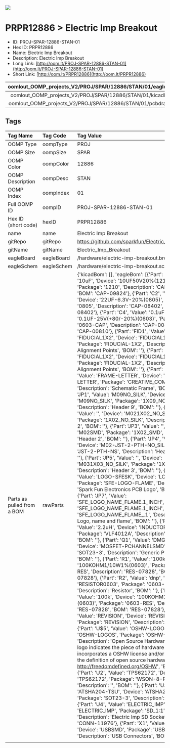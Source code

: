 


  
![][im]
# PRPR12886 > Electric Imp Breakout

- ID: PROJ-SPAR-12886-STAN-01
- Hex ID: PRPR12886
- Name: Electric Imp Breakout
- Description: Electric Imp Breakout
- Long Link: [http://oom.lt/PROJ-SPAR-12886-STAN-01](http://oom.lt/PROJ-SPAR-12886-STAN-01)
- Short Link: [http://oom.lt/PRPR12886](http://oom.lt/PRPR12886)
  

|oomlout_OOMP_projects_V2/PROJ/SPAR/12886/STAN/01/eagleImage.png|oomlout_OOMP_projects_V2/PROJ/SPAR/12886/STAN/01/eagleSchemImage.png|oomlout_OOMP_projects_V2/PROJ/SPAR/12886/STAN/01/kicadPcb3dFront.png|oomlout_OOMP_projects_V2/PROJ/SPAR/12886/STAN/01/kicadPcb3dBack.png|
| :---: | :---: | :---: | :---: |
|oomlout_OOMP_projects_V2/PROJ/SPAR/12886/STAN/01/kicadPcb3d.png|oomlout_OOMP_projects_V2/PROJ/SPAR/12886/STAN/01/bomBack.png|oomlout_OOMP_projects_V2/PROJ/SPAR/12886/STAN/01/bomFront.png|oomlout_OOMP_projects_V2/PROJ/SPAR/12886/STAN/01/pcbdraw.svg|
|oomlout_OOMP_projects_V2/PROJ/SPAR/12886/STAN/01/pcbdrawBack.svg||||

## Tags
  

|Tag Name|Tag Code|Tag Value|
| :--- | :--- | :--- |
|OOMP Type|oompType|PROJ|
|OOMP Size|oompSize|SPAR|
|OOMP Color|oompColor|12886|
|OOMP Description|oompDesc|STAN|
|OOMP Index|oompIndex|01|
|Full OOMP ID|oompID|PROJ-SPAR-12886-STAN-01|
|Hex ID (short code)|hexID|PRPR12886|
|name|name|Electric Imp Breakout|
|gitRepo|gitRepo|https://github.com/sparkfun/Electric_Imp_Breakout|
|gitName|gitName|Electric_Imp_Breakout|
|eagleBoard|eagleBoard|/hardware/electric-imp-breakout.brd|
|eagleSchem|eagleSchem|/hardware/electric-imp-breakout.sch|
|Parts as pulled from a BOM|rawParts|{'kicadBom': [], 'eagleBom': [{'Part': 'C1', 'Value': '10uF', 'Device': '10UF50V20%(1210)', 'Package': '1210', 'Description': 'CAP-09824', 'BOM': 'CAP-09824'}, {'Part': 'C2', 'Value': '22uF', 'Device': '22UF-6.3V-20%(0805)', 'Package': '0805', 'Description': 'CAP-08402', 'BOM': 'CAP-08402'}, {'Part': 'C4', 'Value': '0.1uF', 'Device': '0.1UF-25V(+80/-20%)(0603)', 'Package': '0603-CAP', 'Description': 'CAP-00810', 'BOM': 'CAP-00810'}, {'Part': 'FID1', 'Value': 'FIDUCIAL1X2', 'Device': 'FIDUCIAL1X2', 'Package': 'FIDUCIAL-1X2', 'Description': 'Fiducial Alignment Points', 'BOM': ''}, {'Part': 'FID2', 'Value': 'FIDUCIAL1X2', 'Device': 'FIDUCIAL1X2', 'Package': 'FIDUCIAL-1X2', 'Description': 'Fiducial Alignment Points', 'BOM': ''}, {'Part': 'FRAME1', 'Value': 'FRAME-LETTER', 'Device': 'FRAME-LETTER', 'Package': 'CREATIVE_COMMONS', 'Description': 'Schematic Frame', 'BOM': ''}, {'Part': 'JP1', 'Value': 'M09NO_SILK', 'Device': 'M09NO_SILK', 'Package': '1X09_NO_SILK', 'Description': 'Header 9', 'BOM': ''}, {'Part': 'JP2', 'Value': '', 'Device': 'M021X02_NO_SILK', 'Package': '1X02_NO_SILK', 'Description': 'Header 2', 'BOM': ''}, {'Part': 'JP3', 'Value': '', 'Device': 'M02SMD', 'Package': '1X02_SMD', 'Description': 'Header 2', 'BOM': ''}, {'Part': 'JP4', 'Value': '', 'Device': 'M02-JST-2-PTH-NO_SILK', 'Package': 'JST-2-PTH-NS', 'Description': 'Header 2', 'BOM': ''}, {'Part': 'JP5', 'Value': '', 'Device': 'M031X03_NO_SILK', 'Package': '1X03_NO_SILK', 'Description': 'Header 3', 'BOM': ''}, {'Part': 'JP6', 'Value': 'LOGO-SFESK', 'Device': 'LOGO-SFESK', 'Package': 'SFE-LOGO-FLAME', 'Description': 'Spark Fun Electronics PCB Logo', 'BOM': ''}, {'Part': 'JP7', 'Value': 'SFE_LOGO_NAME_FLAME.1_INCH', 'Device': 'SFE_LOGO_NAME_FLAME.1_INCH', 'Package': 'SFE_LOGO_NAME_FLAME_.1', 'Description': 'SFE Logo, name and flame', 'BOM': ''}, {'Part': 'L1', 'Value': '2.2uH', 'Device': 'INDUCTORVLF4012A', 'Package': 'VLF4012A', 'Description': 'Inductors', 'BOM': ''}, {'Part': 'Q1', 'Value': 'DMG2307L-7', 'Device': 'MOSFET-PCHANNELSMD', 'Package': 'SOT23-3', 'Description': 'Generic PMOSFET', 'BOM': ''}, {'Part': 'R1', 'Value': '100k', 'Device': '100KOHM1/10W1%(0603)', 'Package': '0603-RES', 'Description': 'RES-07828', 'BOM': 'RES-07828'}, {'Part': 'R2', 'Value': 'dnp', 'Device': 'RESISTOR0603', 'Package': '0603-RES', 'Description': 'Resistor', 'BOM': ''}, {'Part': 'R3', 'Value': '100k', 'Device': '100KOHM1/10W1%(0603)', 'Package': '0603-RES', 'Description': 'RES-07828', 'BOM': 'RES-07828'}, {'Part': 'U$3', 'Value': 'REVISION', 'Device': 'REVISION', 'Package': 'REVISION', 'Description': '', 'BOM': ''}, {'Part': 'U$5', 'Value': 'OSHW-LOGOS', 'Device': 'OSHW-LOGOS', 'Package': 'OSHW-LOGO-S', 'Description': 'Open Source Hardware Logo This logo indicates the piece of hardware it is found on incorporates a OSHW license and/or adheres to the definition of open source hardware found here: http://freedomdefined.org/OSHW', 'BOM': ''}, {'Part': 'U2', 'Value': 'TPS62172', 'Device': 'TPS62172', 'Package': 'WSON-8-PAD', 'Description': '', 'BOM': ''}, {'Part': 'U3', 'Value': 'ATSHA204-TSU', 'Device': 'ATSHA204-TSU', 'Package': 'SOT23-3', 'Description': '', 'BOM': ''}, {'Part': 'U4', 'Value': 'ELECTRIC_IMP', 'Device': 'ELECTRIC_IMP', 'Package': 'SD_1:1', 'Description': 'Electric Imp SD Socket', 'BOM': 'CONN-11976'}, {'Part': 'X1', 'Value': 'USBSMD', 'Device': 'USBSMD', 'Package': 'USB-MINIB', 'Description': 'USB Connectors', 'BOM': ''}]}|
||||



[im]: PROJ/SPAR/12886/STAN/01/kicadPcb3d_450.png
